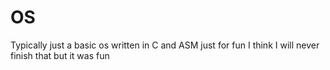 # OS
Typically just a basic os written in C and ASM just for fun
I think I will never finish that but it was fun
